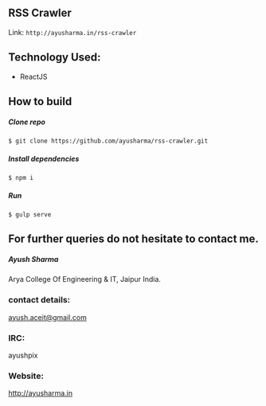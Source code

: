 ## RSS Crawler
Link: `http://ayusharma.in/rss-crawler`

## Technology Used:
* ReactJS

## How to build

##### Clone repo  
`$ git clone https://github.com/ayusharma/rss-crawler.git`

##### Install dependencies
`$ npm i`

##### Run
`$ gulp serve`


## For further queries do not hesitate to contact me.

##### Ayush Sharma
Arya College Of Engineering & IT, Jaipur  India.

### contact details:
ayush.aceit@gmail.com

### IRC:
ayushpix

### Website:
http://ayusharma.in
